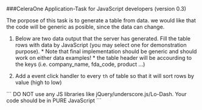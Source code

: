 ###CeleraOne Application-Task for JavaScript developers (version 0.3)

The porpose of this task is to generate a table from data.
we would like that the code will be generic as posible, since the data can change.

1. Below are two data output that the server has generated. Fill the table rows with data by JavaScript (you may select one for demonstration purpose).
         * Note that final implementation should be generic and should work on either data examples!
         * the table header will be accourding to the keys (i.e. company_name, fda_code, product ...)

2. Add a event click handler to every <code>th</code> of table so that it will sort rows by value (high to low)     

´´´ 
DO NOT use any JS libraries like jQuery/underscore.js/Lo-Dash. Your code should be in PURE JavaScript
´´´
